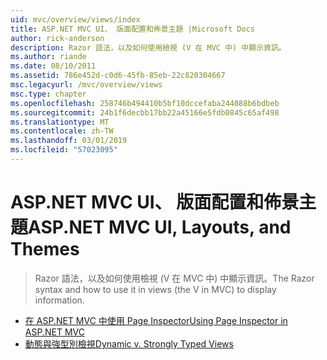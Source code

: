 ```yaml
---
uid: mvc/overview/views/index
title: ASP.NET MVC UI、 版面配置和佈景主題 |Microsoft Docs
author: rick-anderson
description: Razor 語法，以及如何使用檢視 (V 在 MVC 中) 中顯示資訊。
ms.author: riande
ms.date: 08/10/2011
ms.assetid: 786e452d-c0d6-45fb-85eb-22c820304667
msc.legacyurl: /mvc/overview/views
msc.type: chapter
ms.openlocfilehash: 258746b494410b5bf10dccefaba244088b6bdbeb
ms.sourcegitcommit: 24b1f6decbb17bb22a45166e5fdb0845c65af498
ms.translationtype: MT
ms.contentlocale: zh-TW
ms.lasthandoff: 03/01/2019
ms.locfileid: "57023095"
---
```

<a name="aspnet-mvc-ui-layouts-and-themes"></a><span data-ttu-id="6cea2-103">ASP.NET MVC UI、 版面配置和佈景主題</span><span class="sxs-lookup"><span data-stu-id="6cea2-103">ASP.NET MVC UI, Layouts, and Themes</span></span>
====================
> <span data-ttu-id="6cea2-104">Razor 語法，以及如何使用檢視 (V 在 MVC 中) 中顯示資訊。</span><span class="sxs-lookup"><span data-stu-id="6cea2-104">The Razor syntax and how to use it in views (the V in MVC) to display information.</span></span>


- [<span data-ttu-id="6cea2-105">在 ASP.NET MVC 中使用 Page Inspector</span><span class="sxs-lookup"><span data-stu-id="6cea2-105">Using Page Inspector in ASP.NET MVC</span></span>](using-page-inspector-in-aspnet-mvc.md)
- [<span data-ttu-id="6cea2-106">動態與強型別檢視</span><span class="sxs-lookup"><span data-stu-id="6cea2-106">Dynamic v. Strongly Typed Views</span></span>](dynamic-v-strongly-typed-views.md)

